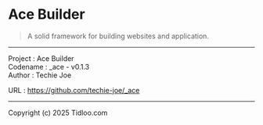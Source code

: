 # Ace Builder
> A solid framework for building websites and application.
---

Project  : Ace Builder  
Codename : _ace - v0.1.3  
Author   : Techie Joe  

URL      : https://github.com/techie-joe/_ace  

---

Copyright (c) 2025 Tidloo.com